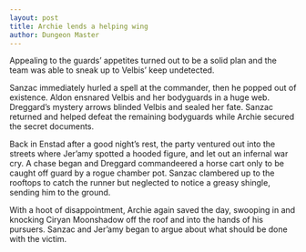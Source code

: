 ```yaml
---
layout: post
title: Archie lends a helping wing
author: Dungeon Master
---
```


Appealing to the guards’ appetites turned out to be a solid plan and the team was able to sneak up to Velbis’ keep undetected.

Sanzac immediately hurled a spell at the commander, then he popped out of existence. Aldon ensnared Velbis and her bodyguards in a huge web. Dreggard’s mystery arrows blinded Velbis and sealed her fate. Sanzac returned and helped defeat the remaining bodyguards while Archie secured the secret documents.

Back in Enstad after a good night’s rest, the party ventured out into the streets where Jer’amy spotted a hooded figure, and let out an infernal war cry. A chase began and Dreggard commandeered a horse cart only to be caught off guard by a rogue chamber pot. Sanzac clambered up to the rooftops to catch the runner but neglected to notice a greasy shingle, sending him to the ground.

With a hoot of disappointment, Archie again saved the day, swooping in and knocking Ciryan Moonshadow off the roof and into the hands of his pursuers. Sanzac and Jer’amy began to argue about what should be done with the victim.
